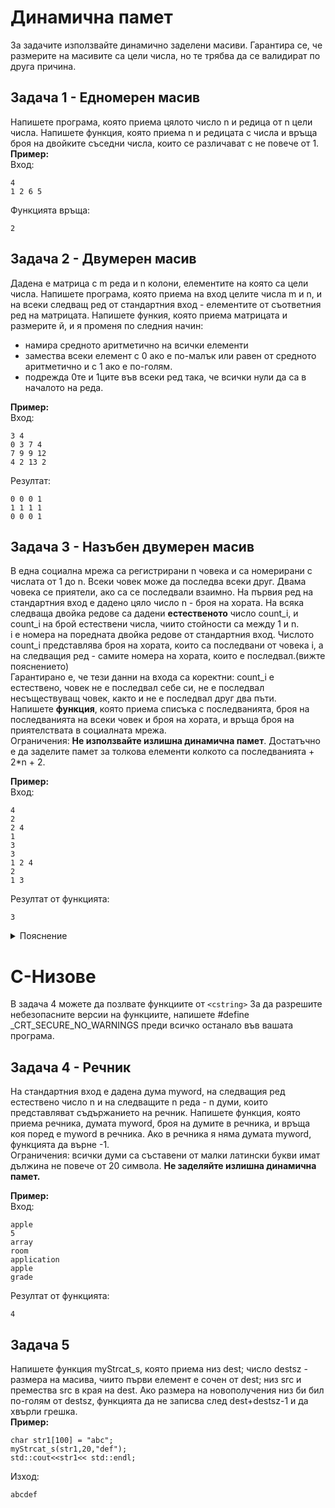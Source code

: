 # Динамична памет
За задачите използвайте динамично заделени масиви. Гарантира се, че размерите на масивите са цели числа, но те трябва да се валидират по друга причина.

## Задача 1 - Едномерен масив
Напишете програма, която приема цялото число n и редица от n цели числа. Напишете функция, която приема n и редицата с числа и връща броя на двойките съседни числа, които се различават с не повече от 1.  
**Пример:**  
Вход:
```
4
1 2 6 5
```
Функцията връща:
```
2
```

## Задача 2 - Двумерен масив
Дадена е матрица с m реда и n колони, елементите на която са цели числа. Напишете програма, която приема на вход целите числа m и n,
и на всеки следващ ред от стандартния вход - елементите от съответния ред на матрицата. Напишете функия, която приема матрицата и размерите й, и я променя по следния начин:
- намира средното аритметично на всички елементи
- замества всеки елемент с 0 ако е по-малък или равен от средното аритметично и с 1 ако е по-голям.
- подрежда 0те и 1ците във всеки ред така, че всички нули да са в началото на реда.  

**Пример:**  
Вход:
```
3 4
0 3 7 4
7 9 9 12
4 2 13 2
```
Резултат:
```
0 0 0 1
1 1 1 1
0 0 0 1
```

## Задача 3 - Назъбен двумерен масив
В една социална мрежа са регистрирани n човека и са номерирани с числата от 1 до n. Всеки човек може да последва всеки друг. Двама човека се приятели, ако са се последвали взаимно. На първия ред на стандартния вход е дадено цяло число n - броя на хората. На всяка следваща двойка редове са дадени **естественото** число count_i, и count_i на брой естествени числа, чиито стойности са между 1 и n.  
i е номера на поредната двойка редове от стандартния вход. Числото count_i представлява броя на хората, които са последвани от човека i, a на следващия ред - самите номера на хората, които е последвал.(вижте пояснението)  
Гарантирано е, че тези данни на входа са коректни: count_i е естествено, човек не е последвал себе си, не е последвал несъществуващ човек, както и не е последвал друг два пъти.  
Напишете **функция**, която приема списъка с последванията, броя на последванията на всеки човек и броя на хората, и връща броя на приятелствата в социалната мрежа.  
Ограничения: **Не използвайте излишна динамична памет**. Достатъчно е да заделите памет за толкова елементи колкото са последванията + 2*n + 2. 
 
**Пример:**  
Вход:
```
4
2
2 4
1
3
3
1 2 4
2
1 3
```
Резултат от функцията:
```
3
```

<details><summary>Пояснение</summary>
Човек 1 е последвал хора 2 и 4. Човек 2 е последвал човек 3. Човек 3 е последвал хора 1, 2 и 4. Човек 4 е последвал хора 1 и 3.
Приятелствата са (1-4), (2-3), (3-4).
</details>

# C-Низове
В задача 4 можете да позлвате функциите от ``` <cstring> ```  За да разрешите небезопасните версии на функциите, напишете #define _CRT_SECURE_NO_WARNINGS 
преди всичко останало във вашата програма.

## Задача 4 - Речник
На стандартния вход е дадена дума myword, на следващия ред естествено число n и на следващите n реда - n думи, които представляват съдържанието на речник.
Напишете функция, която приема речника, думата myword, броя на думите в речника, и връща коя поред е myword в речника. Ако в речника я няма думата myword, функцията
да върне -1.  
Ограничения: всички думи са съставени от малки латински букви имат дължина не повече от 20 символа. **Не заделяйте излишна динамична памет.**

**Пример:**  
Вход:
```
apple
5
array
room
application
apple
grade
```
Резултат от функцията:
```
4
```

## Задача 5
Напишете функция myStrcat_s, която приема низ dest; число destsz - размера на масива, чиито първи елемент е сочен от dest; низ src и премества src в края на dest. Ако размера на новополучения низ би бил по-голям от destsz, функцията да не записва след dest+destsz-1 и да хвърли грешка.  
**Пример:**
```
char str1[100] = "abc";
myStrcat_s(str1,20,"def");
std::cout<<str1<< std::endl;
```
Изход:
```
abcdef
```
